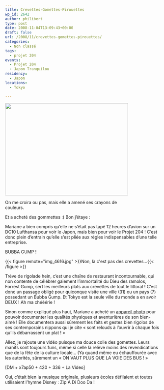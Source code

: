 ```yaml
---
title: Crevettes-Gomettes-Pirouettes
wp_id: 2642
author: philibert
type: post
date: 2008-11-04T13:09:43+00:00
draft: false
url: /2008/11/crevettes-gomettes-pirouettes/
categories:
  - Non classé
tags:
  - projet 204
events:
  - Projet 204
  - Japon Tranquilou
residency:
  - Japon
locations:
  - Tokyo

---
```

<div id="attachment_508" class="wp-caption aligncenter" style="max-width: 400px">
  <a href="{{< aws >}}/uploads/img_4673.jpg" target="_blank"><img class="size-full wp-image-508" title="img_4673" src="{{< aws >}}/uploads/img_4673.jpg" alt="" width="400" height="300" /></a>
  
  <p class="wp-caption-text">
    On me croira ou pas, mais elle a amené ses crayons de couleurs.
  </p>
</div>

Et a acheté des gommettes :) Bon j&rsquo;étaye :

Mariane a bien compris qu&rsquo;elle ne s&rsquo;était pas tapé 12 heures d&rsquo;avion sur un DC10 Lufthansa pour voir le Japon, mais bien pour voir le Projet 204 ! C&rsquo;est donc plein d&rsquo;entrain qu&rsquo;elle s&rsquo;est pliée aux règles indispensables d&rsquo;une telle entreprise. 

BUBBA GUMP !

{{< figure remote="img_4616.jpg" >}}Non, là c'est pas des crevettes...{{< /figure >}}

Trève de rigolade hein, c&rsquo;est une chaîne de restaurant incontournable, qui non contente de célébrer gaiement l&rsquo;immortalité du Dieu des ramolos, Forrest Gump, sert les meilleurs plats aux crevettes de tout le littoral ! C&rsquo;est donc un passage obligé pour quiconque visite une ville (31) ou un pays (7) possedant un Bubba Gump. Et Tokyo est la seule ville du monde a en avoir DEUX ! Ah ma chééérie ! 

Sinon comme expliqué plus haut, Mariane a acheté un <a title="Oh qu'il est beau !" href="https://www.gatzet.com/WordPress/wp-content{{< aws >}}/uploads/2008/02/20080204170414670_480x352.jpg" target="_blank">appareil photo</a> pour pouvoir documenter les qualités physiques et aventurières de son bien-aimé ! Elle documentera aussi sûrement les faits et gestes bien rigolos de ses contemporains nippons qui je cite « sont relouds à l&rsquo;ouvrir à chaque fois qu&rsquo;ils débarrassent un plat ! »

Allez, je rajoute une vidéo puisque ma douce colle des gomettes. Leurs manifs sont toujours funs, même si celle là relève moins des revendications que de la fête de la culture locale&#8230; (Ya quand même eu échauffourée avec les autorités, sûrement un « ON VAUT PLUS QUE LA VOIE DES BUS ! »

[DM + x7ap50 + 420 + 336 + La Video]

Oui, c&rsquo;était bien la musique originale, plusieurs écoles défilaient et toutes utilisaient l&rsquo;hymne Disney : Zip A Di Doo Da !